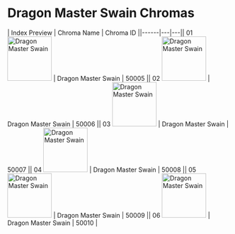 # Dragon Master Swain Chromas

| Index  Preview | Chroma Name | Chroma ID ||------|---|---|| 01  <img src='https://raw.communitydragon.org/latest/plugins/rcp-be-lol-game-data/global/default/v1/champion-chroma-images/50/50005.png' alt='Dragon Master Swain' width='100'> | Dragon Master Swain | 50005 || 02  <img src='https://raw.communitydragon.org/latest/plugins/rcp-be-lol-game-data/global/default/v1/champion-chroma-images/50/50006.png' alt='Dragon Master Swain' width='100'> | Dragon Master Swain | 50006 || 03  <img src='https://raw.communitydragon.org/latest/plugins/rcp-be-lol-game-data/global/default/v1/champion-chroma-images/50/50007.png' alt='Dragon Master Swain' width='100'> | Dragon Master Swain | 50007 || 04  <img src='https://raw.communitydragon.org/latest/plugins/rcp-be-lol-game-data/global/default/v1/champion-chroma-images/50/50008.png' alt='Dragon Master Swain' width='100'> | Dragon Master Swain | 50008 || 05  <img src='https://raw.communitydragon.org/latest/plugins/rcp-be-lol-game-data/global/default/v1/champion-chroma-images/50/50009.png' alt='Dragon Master Swain' width='100'> | Dragon Master Swain | 50009 || 06  <img src='https://raw.communitydragon.org/latest/plugins/rcp-be-lol-game-data/global/default/v1/champion-chroma-images/50/50010.png' alt='Dragon Master Swain' width='100'> | Dragon Master Swain | 50010 |